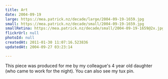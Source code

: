 ```yaml
---
title: Art
date: 2004-09-19
large: https://mea.patrick.nz/decade/large/2004-09-19-1659.jpg
small: https://mea.patrick.nz/decade/small/2004-09-19-1659.jpg
smallRetina: https://mea.patrick.nz/decade/small/2004-09-19-1659@2x.jpg
flickrUrl: null
photoId: null
createdAt: 2011-01-30 11:07:16.523836
updatedAt: 2004-09-27 03:23:14

---
```

This piece was produced for me by my colleague's 4 year old daughter (who came to work for the night). You can also see my tux pin. 

